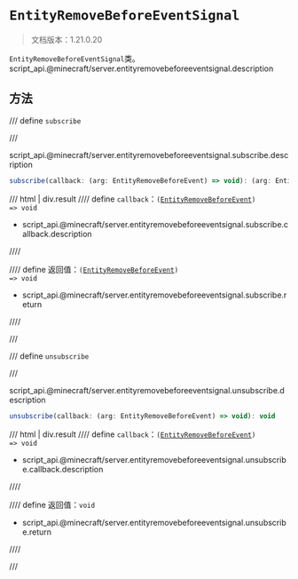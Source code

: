 # `EntityRemoveBeforeEventSignal`

> 文档版本：1.21.0.20

`EntityRemoveBeforeEventSignal`类。script_api.@minecraft/server.entityremovebeforeeventsignal.description

## 方法

/// define
`subscribe`


///

script_api.@minecraft/server.entityremovebeforeeventsignal.subscribe.description

```js
subscribe(callback: (arg: EntityRemoveBeforeEvent) => void): (arg: EntityRemoveBeforeEvent) => void
```

/// html | div.result
//// define
`callback`：<code>(<a href="../entityremovebeforeevent/">EntityRemoveBeforeEvent</a>) =&gt; void</code>

- script_api.@minecraft/server.entityremovebeforeeventsignal.subscribe.callback.description


////

//// define
返回值：<code>(<a href="../entityremovebeforeevent/">EntityRemoveBeforeEvent</a>) =&gt; void</code>

- script_api.@minecraft/server.entityremovebeforeeventsignal.subscribe.return


////

///


/// define
`unsubscribe`


///

script_api.@minecraft/server.entityremovebeforeeventsignal.unsubscribe.description

```js
unsubscribe(callback: (arg: EntityRemoveBeforeEvent) => void): void
```

/// html | div.result
//// define
`callback`：<code>(<a href="../entityremovebeforeevent/">EntityRemoveBeforeEvent</a>) =&gt; void</code>

- script_api.@minecraft/server.entityremovebeforeeventsignal.unsubscribe.callback.description


////

//// define
返回值：`void`

- script_api.@minecraft/server.entityremovebeforeeventsignal.unsubscribe.return


////

///

